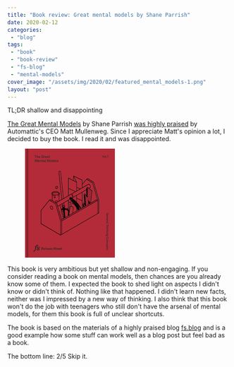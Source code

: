 ```yaml
---
title: "Book review: Great mental models by Shane Parrish"
date: 2020-02-12
categories: 
 - "blog"
tags: 
 - "book"
 - "book-review"
 - "fs-blog"
 - "mental-models"
cover_image: "/assets/img/2020/02/featured_mental_models-1.png"
layout: "post"
---
```


<!-- wp:paragraph -->
TL;DR shallow and disappointing 


<!-- /wp:paragraph -->

<!-- wp:paragraph -->
[The Great Mental Models](https://fs.blog/tgmm/) by Shane Parrish [was highly praised](https://ma.tt/2019/11/farnam-streets-great-mental-models-presented-by-automattic/) by Automattic's CEO Matt Mullenweg. Since I appreciate Matt's opinion a lot, I  decided to buy the book. I read it and was disappointed.


<!-- /wp:paragraph -->

<!-- wp:image {"align":"right","id":2970,"sizeSlug":"large"} -->
<div class="wp-block-image"><figure class="alignright size-large"><a href="https://fs.blog/tgmm/"><img src="/assets/img/2020/02/image-2.png" alt="Image result for great mental models" class="wp-image-2970"></a></figure></div>


<!-- /wp:image -->

<!-- wp:paragraph -->
This book is very ambitious but yet shallow and non-engaging. If you consider reading a book on mental models, then chances are you already know some of them. I expected the book to shed light on aspects I didn't know or didn't think of. Nothing like that happened. I didn't learn new facts, neither was I impressed by a new way of thinking. I also think that this book won't do the job with teenagers who still don't have the arsenal of mental models, for them this book is full of unclear shortcuts.


<!-- /wp:paragraph -->

<!-- wp:paragraph -->
The book is based on the materials of a highly praised blog [fs.blog](https://fs.blog/) and is a good example how  some stuff can work well as a blog post but feel bad as a book.


<!-- /wp:paragraph -->

<!-- wp:paragraph -->
The bottom line: 2/5 Skip it.


<!-- /wp:paragraph -->
